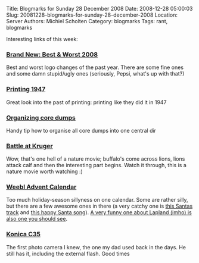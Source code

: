 Title: Blogmarks for Sunday 28 December 2008
Date: 2008-12-28 05:00:03
Slug: 20081228-blogmarks-for-sunday-28-december-2008
Location: Server
Authors: Michiel Scholten
Category: blogmarks
Tags: rant, blogmarks

<p>Interesting links of this week:</p>
<h3><a href="http://www.underconsideration.com/brandnew/archives/brand_new_best_worst_2008.php">Brand New: Best &amp; Worst 2008 </a></h3>
<p>Best and worst logo changes of the past year. There are some fine ones and some damn stupid/ugly ones (seriously, Pepsi, what's up with that?)</p>
<h3><a href="http://www.veoh.com/videos/v16745488GpXEWg2Q">Printing 1947</a></h3>
<p>Great look into the past of printing: printing like they did it in 1947</p>
<h3><a href="http://www.colino.net/wordpress/archives/2008/11/26/organizing-core-dumps/">Organizing core dumps</a></h3>
<p>Handy tip how to organise all core dumps into one central dir</p>
<h3><a href="http://www.youtube.com/watch?v=LU8DDYz68kM">Battle at Kruger</a></h3>
<p>Wow, that's one hell of a nature movie; buffalo's come across lions, lions attack calf and then the interesting part begins. Watch it through, this is a nature movie worth watching :)</p>
<h3><a href="http://www.weebls-stuff.com/testy/adventcalendar.html">Weebl Advent Calendar</a></h3>
<p>Too much holiday-season sillyness on one calendar. Some are rather silly, but there are a few awesome ones in there (a very catchy one is <a href="http://www.weebls-stuff.com/testy/AdventCalendar/day8.html">this Santas track</a> and <a href="http://www.weebls-stuff.com/testy/AdventCalendar/day20.html">this happy Santa song</a>). <a href="http://www.weebls-stuff.com/testy/AdventCalendar/day19.html">A very funny one about Lapland (imho) is also one you should see</a>.</p>
<h3><a href="http://www.camerapedia.org/wiki/Konica_C35_Automatic">Konica C35</a></h3>
<p>The first photo camera I knew, the one my dad used back in the days. He still has it, including the external flash. Good times</p>
